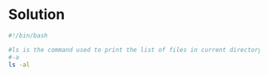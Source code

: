 # Solution

```bash
#!/bin/bash

#ls is the command used to print the list of files in current directory
#-a  
ls -al
```

